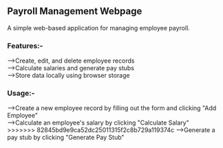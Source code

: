 <h2>Payroll Management Webpage</h2>
A simple web-based application for managing employee payroll.

<h3>Features:-</h3>
-->Create, edit, and delete employee records<br>
-->Calculate salaries and generate pay stubs<br>
-->Store data locally using browser storage

<h3>Usage:-</h3>
-->Create a new employee record by filling out the form and clicking "Add Employee"<br>
-->Calculate an employee's salary by clicking "Calculate Salary"<br>
>>>>>>> 82845bd9e9ca52dc25011315f2c8b729a119374c
-->Generate a pay stub by clicking "Generate Pay Stub"
